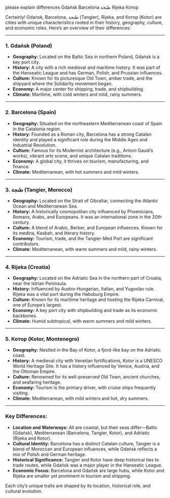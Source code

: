 please explain differences Gdańsk Barcelona طنجة Rijeka Котор

Certainly! Gdańsk, Barcelona, طنجة (Tangier), Rijeka, and Котор (Kotor) are cities with unique characteristics rooted in their history, geography, culture, and economic roles. Here’s an overview of their differences:

---

### **1. Gdańsk (Poland)**
- **Geography:** Located on the Baltic Sea in northern Poland, Gdańsk is a key port city.
- **History:** A city with a rich medieval and maritime history. It was part of the Hanseatic League and has German, Polish, and Prussian influences.
- **Culture:** Known for its picturesque Old Town, amber trade, and the shipyard where the Solidarity movement began.
- **Economy:** A major center for shipping, trade, and shipbuilding.
- **Climate:** Maritime, with cold winters and mild, rainy summers.

---

### **2. Barcelona (Spain)**
- **Geography:** Situated on the northeastern Mediterranean coast of Spain in the Catalonia region.
- **History:** Founded as a Roman city, Barcelona has a strong Catalan identity and played a significant role during the Middle Ages and Industrial Revolution.
- **Culture:** Famous for its Modernist architecture (e.g., Antoni Gaudí’s works), vibrant arts scene, and unique Catalan traditions.
- **Economy:** A global city, it thrives on tourism, manufacturing, and finance.
- **Climate:** Mediterranean, with hot summers and mild winters.

---

### **3. طنجة (Tangier, Morocco)**
- **Geography:** Located on the Strait of Gibraltar, connecting the Atlantic Ocean and Mediterranean Sea.
- **History:** A historically cosmopolitan city influenced by Phoenicians, Romans, Arabs, and Europeans. It was an international zone in the 20th century.
- **Culture:** A blend of Arabic, Berber, and European influences. Known for its medina, Kasbah, and literary history.
- **Economy:** Tourism, trade, and the Tangier-Med Port are significant contributors.
- **Climate:** Mediterranean, with warm summers and mild, rainy winters.

---

### **4. Rijeka (Croatia)**
- **Geography:** Located on the Adriatic Sea in the northern part of Croatia, near the Istrian Peninsula.
- **History:** Influenced by Austro-Hungarian, Italian, and Yugoslav rule. Rijeka was a vital port during the Habsburg Empire.
- **Culture:** Known for its maritime heritage and hosting the Rijeka Carnival, one of Europe’s largest.
- **Economy:** A key port city with shipbuilding and trade as its economic backbones.
- **Climate:** Humid subtropical, with warm summers and mild winters.

---

### **5. Котор (Kotor, Montenegro)**
- **Geography:** Nestled in the Bay of Kotor, a fjord-like bay on the Adriatic coast.
- **History:** A medieval city with Venetian fortifications, Kotor is a UNESCO World Heritage Site. It has a history influenced by Venice, Austria, and the Ottoman Empire.
- **Culture:** Renowned for its well-preserved Old Town, ancient churches, and seafaring heritage.
- **Economy:** Tourism is the primary driver, with cruise ships frequently visiting.
- **Climate:** Mediterranean, with mild winters and hot, dry summers.

---

### **Key Differences:**
- **Location and Waterways:** All are coastal, but their seas differ—Baltic (Gdańsk), Mediterranean (Barcelona, Tangier, Kotor), and Adriatic (Rijeka and Kotor).
- **Cultural Identity:** Barcelona has a distinct Catalan culture, Tangier is a blend of Moroccan and European influences, while Gdańsk reflects a mix of Polish and German heritage.
- **Historical Significance:** Tangier and Kotor have deep historical ties to trade routes, while Gdańsk was a major player in the Hanseatic League.
- **Economic Focus:** Barcelona and Gdańsk are large hubs, while Kotor and Rijeka are smaller yet prominent in tourism and shipping.

Each city’s unique traits are shaped by its location, historical role, and cultural evolution.
